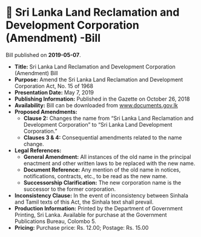 # 📄  Sri Lanka Land Reclamation and Development Corporation (Amendment) -Bill

Bill published on **2019-05-07**.

- **Title:** Sri Lanka Land Reclamation and Development Corporation (Amendment) Bill
- **Purpose:** Amend the Sri Lanka Land Reclamation and Development Corporation Act, No. 15 of 1968
- **Presentation Date:** May 7, 2019
- **Publishing Information:** Published in the Gazette on October 26, 2018
- **Availability:** Bill can be downloaded from www.documents.gov.lk
- **Proposed Amendments:**
  - **Clause 2:** Changes the name from “Sri Lanka Land Reclamation and Development Corporation” to “Sri Lanka Land Development Corporation.”
  - **Clauses 3 & 4:** Consequential amendments related to the name change.
- **Legal References:**
  - **General Amendment:** All instances of the old name in the principal enactment and other written laws to be replaced with the new name.
  - **Document Reference:** Any mention of the old name in notices, notifications, contracts, etc., to be read as the new name.
  - **Successorship Clarification:** The new corporation name is the successor to the former corporation.
- **Inconsistency Clause:** In the event of inconsistency between Sinhala and Tamil texts of this Act, the Sinhala text shall prevail.
- **Production Information:** Printed by the Department of Government Printing, Sri Lanka. Available for purchase at the Government Publications Bureau, Colombo 5.
- **Pricing:** Purchase price: Rs. 12.00; Postage: Rs. 15.00
